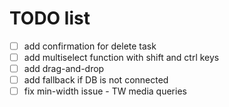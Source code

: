 # TODO list

- [ ] add confirmation for delete task
- [ ] add multiselect function with shift and ctrl keys
- [ ] add drag-and-drop
- [ ] add fallback if DB is not connected
- [ ] fix min-width issue - TW media queries
